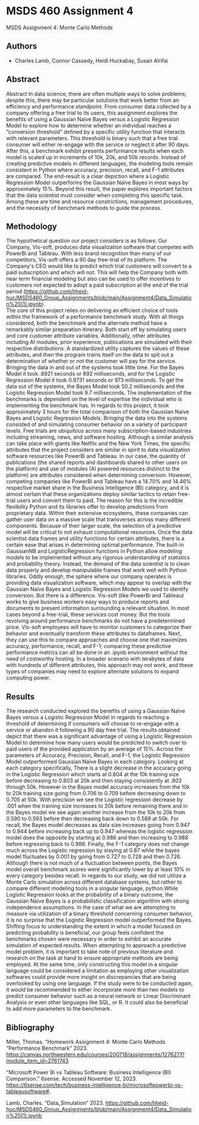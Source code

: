 
# MSDS 460 Assignment 4

MSDS Assignment 4: Monte Carlo Methods



## Authors

- Charles Lamb, Connor Cassedy, Heidi Huckabay, Susan Alrifai

## Abstract

Abstract
In data science, there are often multiple ways to solve problems; despite this, there may be particular solutions that work better from an efficiency and performance standpoint. From consumer data collected by a company offering a free trial to its users, this assignment explores the benefits of using a Gaussian Naïve Bayes versus a Logistic Regression Model to explore how to determine whether an individual reaches a  “conversion threshold” defined by a specific utility function that interacts with relevant parameters. This threshold is binary such that a free trial consumer will either re-engage with the service or neglect it after 90 days. After this, a benchmark exhibit presents performance results when each model is scaled up in increments of 10k, 20k, and 50k records. Instead of creating predictive models in different languages, the modeling tools remain consistent in Python where accuracy, precision, recall, and F-1 attributes are compared. The end-result is a clear depiction where a Logistic Regression Model outperforms the Gaussian Naïve Bayes in most ways by approximately 15%. Beyond this result, the paper explores important factors that the data scientist must consider when completing this specific task. Among these are time and resource constrictions, management procedures, and the necessity of benchmark methods to guide the process.


## Methodology 

The hypothetical question our project considers is as follows: Our Company, Vis-soft, produces data visualization software that competes with PowerBi and Tableau. With less brand recognition than many of our competitors, Vis-soft offers a 90 day free-trial of its platform. The Company's CEO would like to predict which trial customers will convert to a paid subscription and which will not. This will help the Company both with near term financial modeling but also can be used to offer incentives to customers not expected to adopt a paid subscription at the end of the trial period (https://github.com/hheid-huc/MSDS460_Group_Assignments/blob/main/Assignment4/Data_Simulation%20(1).ipynb).  
The core of this project relies on delivering an efficient choice of tools within the framework of a performance benchmark study. With all things considered, both the benchmark and the alternate method have a remarkably similar preparation itinerary. Both start off by simulating users and core customer attribute variables. Additionally, other attributes including AI modules, prior experience, publications are simulated with their respective distributions. A standardized utility captures the values of these attributes, and then the program trains itself on the data to spit out a determination of whether or not the customer will pay for the service. 
Bringing the data in and out of the systems took little time. For the Bayes Model it took .8921 seconds or 892 milliseconds, and for the Logistic Regression Model it took 0.9731 seconds or 973 milliseconds. To get the data out of the systems, the Bayes Model took 50.2 milliseconds and the Logistic Regression Model took 9.7 milliseconds. The implementation of the benchmarks is dependent on the level of expertise the individual who is implementing the benchmark has. In regards to this project, it took approximately 3 hours for the total comparison of both the Gaussian Naïve Bayes and Logistic Regression Models. Bringing the data into the systems consisted of and simulating consumer behavior on a variety of participant levels.
Free trials are ubiquitous across many subscription-based industries including streaming, news, and software hosting. Although a similar analysis can take place with giants like Netflix and the New York Times, the specific attributes that the project considers are similar in spirit to data visualization software resources like PowerBi and Tableau. In our case, the quantity of publications (the shared reports and dashboards shared to other users on the platform) and use of modules (AI powered resources distinct to the platform) are attributes considered when determining conversion. However, competing companies like PowerBi and Tableau have a 14.70% and 14.46% respective market share in the Business Intelligence (BI) category, and it is almost certain that these organizations deploy similar tactics to retain free-trial users and convert them to paid.
The reason for this is the incredible flexibility Python and its libraries offer to develop predictions from proprietary data. Within their extensive ecosystems, these companies can gather user data on a massive scale that transverses across many different components. Because of their larger scale, the selection of a predictive model will be critical to not exhaust computational resources.  Once the data scientist data frames and utility functions for certain attributes, there is a certain ease that arises in determining optimal performance. The built-in GaussianNB and LogisticRegression functions in Python allow modeling models to be implemented without any rigorous understanding of statistics and probability theory. Instead, the demand of the data scientist is to clean data properly and develop manipulable frames that work well with Python libraries.
Oddly enough, the sphere where our company operates is providing data visualization software, which may appear to overlap with the Gaussian Naïve Bayes and Logistic Regression Models we used to identify conversion. But there is a difference. Vis-soft (like PowerBi and Tableau) works to give business workers easy ways to produce reports and documents to present information surrounding a relevant situation. In most cases beyond a free-trial, these services cost money. But the tools revolving around performance benchmarks do not have a predetermined price. Vis-soft employees will have to monitor customers to categorize their behavior and eventually transform these attributes to dataframes. Next, they can use this to compare approaches and choose one that maximizes accuracy, performance, recall, and F-1; comparing these predictive performance metrics can all be done in an .ipynb environment without the need of costworthy hosting. In a broader scenario with terabytes of data with hundreds of different attributes, this approach may not work, and these types of companies may need to explore alternate solutions to expand computing power.

## Results
The research conducted explored the benefits of using a Gaussian Naïve Bayes versus a Logistic Regression Model in regards to reaching a threshold of determining if consumers will choose to re-engage with a service or abandon it following a 90 day free trial. The results obtained depict that there was a significant advantage of using a Logistic Regression Model to determine how many users would be predicted to switch over to paid users of the provided application by an average of 15%. Across the parameters of Accuracy, Precision, Recall, and F-1, the Logistic Regression Model outperformed Gaussian Naïve Bayes in each category. Looking at each category specifically, There is a slight decrease in the accuracy going in the Logistic Regression which starts at 0.804 at the 10k training size before decreasing to 0.803 at 20k and then staying consistently at .803 through 50k. However in the Bayes model accuracy increases from the 10k to 20k training size going from 0.706 to 0.709 before decreasing down to 0.705 at 50k. 
With precision we see the Logistic regression decrease by .001 when the training size increases to 20k before remaining there and in the Bayes model we see again another increase from the 10k to 20k from 0.590 to 0.593 before then decreasing back down to 0.589 at 50k. For recall, the Bayes model decreases as data size increases going from 0.947 to 0.944 before increasing back up to 0.947 whereas the logistic regression model does the opposite by starting at 0.986 and then increasing to 0.988 before regressing back to 0.986. Finally, the F-1 category does not change much across the Logistic regression by staying at 0.87 while the bayes model fluctuates by 0.001 by going from 0.727 to 0.728 and then 0.726. Although there is not much of a fluctuation between points, the Bayes model overall benchmark scores were significantly lower by at least 10% in every category besides recall. 
In regards to our study, we did not utilize a Monte Carlo simulation across different database systems, but rather to compare different modeling tools in a singular language, python.While Logistic Regression looks at the probability of a binary outcome, the Gaussian Naïve Bayes is a probabilistic classification algorithm with strong independence assumptions. In the case of what we are attempting to measure via utilization of a binary threshold concerning consumer behavior, it is no surprise that the Logistic Regression model outperformed the Bayes. 
Shifting focus  to understanding the extent in which a model focused on predicting probability is beneficial, our group feels confident the benchmarks chosen were necessary in order to exhibit an accurate simulation of expected results. When attempting to approach a predictive model problem, it is important to take note of previous literature and research on the task at hand to ensure appropriate methods are being employed. At the same time, only constructing this model in a singular language could be considered a limitation as employing other visualization softwares could provide more insight on discrepancies that are being overlooked by using one language. If the study were to be conducted again, it would be recommended to either incorporate more than two models to predict consumer behavior such as a neural network or Linear Discriminant Analysis or even other languages like SQL, or R. It could also be beneficial to add more parameters to the benchmark.

## Bibliography 
Miller, Thomas. “Homework Assignment 4: Monte Carlo Methods  “Performance Benchmark” 2023. https://canvas.northwestern.edu/courses/200718/assignments/1276271?module_item_id=2761743

“Microsoft Power Bi vs Tableau Software: Business Intelligence (BI) Comparison.” 6sense.   Accessed November 12, 2023. https://6sense.com/tech/business-intelligence-bi/microsoftpowerbi-vs-tableausoftware#.

Lamb, Charles. “Data_Simulation” 2023. https://github.com/hheid-huc/MSDS460_Group_Assignments/blob/main/Assignment4/Data_Simulation%20(1).ipynb

